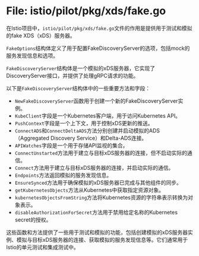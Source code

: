 # File: istio/pilot/pkg/xds/fake.go

在Istio项目中，`istio/pilot/pkg/xds/fake.go`文件的作用是提供用于测试和模拟的fake XDS（xDS）服务器。

`FakeOptions`结构体定义了用于配置FakeDiscoveryServer的选项，包括mock的服务发现信息和选项。

`FakeDiscoveryServer`结构体是一个模拟的xDS服务器，它实现了DiscoveryServer接口，并提供了处理gRPC请求的功能。

以下是`FakeDiscoveryServer`结构体中的一些重要方法和字段：
- `NewFakeDiscoveryServer`函数用于创建一个新的FakeDiscoveryServer实例。
- `KubeClient`字段是一个Kubernetes客户端，用于访问Kubernetes API。
- `PushContext`字段是一个上下文，用于控制xDS更新的推送。
- `ConnectADS`和`ConnectDeltaADS`方法分别创建并启动模拟的ADS（Aggregated Discovery Service）和Delta-ADS连接。
- `APIWatches`字段是一个用于存储API监视的集合。
- `ConnectUnstarted`方法用于建立与目标xDS服务器的连接，但不启动实际的通信。
- `Connect`方法用于建立与目标xDS服务器的连接，并启动实际的通信。
- `Endpoints`方法返回模拟的服务发现信息。
- `EnsureSynced`方法用于确保模拟的xDS服务器已完成与其他组件的同步。
- `getKubernetesObjects`方法从Kubernetes中获取指定资源对象。
- `kubernetesObjectsFromString`方法将Kubernetes资源的字符串表示转换为对象表示。
- `disableAuthorizationForSecret`方法用于禁用给定名称的Kubernetes secret的授权。

这些函数和方法提供了一些用于测试和模拟的功能，包括创建模拟的xDS服务器实例、模拟与目标xDS服务器的连接、获取模拟的服务发现信息等。它们通常用于Istio的单元测试和集成测试中。

